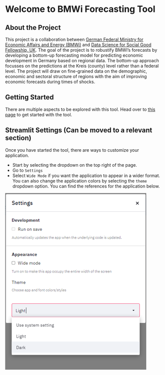 # Welcome to BMWi Forecasting Tool


## About the Project 

This project is a collaboration between [German Federal Ministry for Economic Affairs and Energy (BMWi)](https://www.bmwi.de/Navigation/EN/Home/home.html) and [Data Science for Social Good Fellowship, UK](https://warwick.ac.uk/research/data-science/warwick-data/dssgx/). The goal of the project is to robustify BMWI’s forecasts by developing a bottom-up forecasting model for predicting economic development in Germany based on regional data. The bottom-up approach focusses on the predictions at the Kreis (county) level rather than a federal level. The project will draw on fine-grained data on the demographic, economic and sectoral structure of regions with the aim of improving economic forecasts during times of shocks. 

<!-- ## About the Tool  -->


## Getting Started 

There are multiple aspects to be explored with this tool. Head over to [this page](start/start.md) to get started with the tool. 

## Streamlit Settings (Can be moved to a relevant section)

Once you have started the tool, there are ways to customize your application.

- Start by selecting the dropdown on the top right of the page. 
- Go to `Settings`
- Select `Wide Mode` if you want the application to appear in a wider format. You can also change the application colors by selecting the `theme` dropdown option. You can find the references for the application below. 

![settings](./images/settings.PNG)